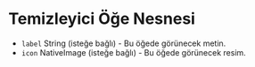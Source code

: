 # Temizleyici Öğe Nesnesi

* `label` String (isteğe bağlı) - Bu öğede görünecek metin.
* `icon` NativeImage (isteğe bağlı) - Bu öğede görünecek resim.
